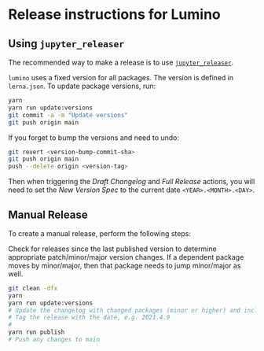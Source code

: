 # Release instructions for Lumino

## Using `jupyter_releaser`

The recommended way to make a release is to use [`jupyter_releaser`](https://github.com/jupyter-server/jupyter_releaser#checklist-for-adoption).

`lumino` uses a fixed version for all packages. The version is defined in `lerna.json`. To update package versions, run:

```bash
yarn
yarn run update:versions
git commit -a -m "Update versions"
git push origin main
```

If you forget to bump the versions and need to undo:

```bash
git revert <version-bump-commit-sha>
git push origin main
push --delete origin <version-tag>
```

Then when triggering the _Draft Changelog_ and _Full Release_ actions, you will
need to set the _New Version Spec_ to the current date `<YEAR>.<MONTH>.<DAY>`.

## Manual Release

To create a manual release, perform the following steps:

Check for releases since the last published version to determine appropriate
patch/minor/major version changes.
If a dependent package moves by minor/major, then that package needs to jump
minor/major as well.

```bash
git clean -dfx
yarn
yarn run update:versions
# Update the changelog with changed packages (minor or higher) and included PRs.
# Tag the release with the date, e.g. 2021.4.9
#
yarn run publish
# Push any changes to main
```
